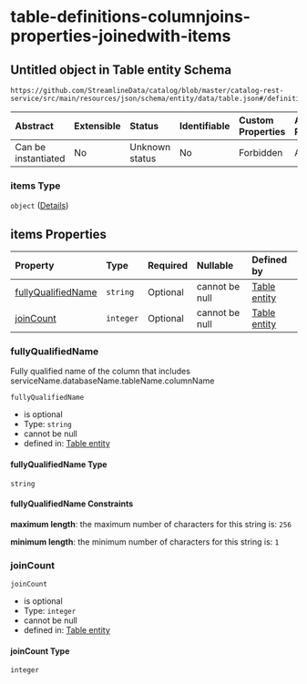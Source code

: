 # table-definitions-columnjoins-properties-joinedwith-items

## Untitled object in Table entity Schema

```text
https://github.com/StreamlineData/catalog/blob/master/catalog-rest-service/src/main/resources/json/schema/entity/data/table.json#/definitions/columnJoins/properties/joinedWith/items
```

| Abstract | Extensible | Status | Identifiable | Custom Properties | Additional Properties | Access Restrictions | Defined In |
| :--- | :--- | :--- | :--- | :--- | :--- | :--- | :--- |
| Can be instantiated | No | Unknown status | No | Forbidden | Allowed | none | [table.json\*](https://github.com/parthp2107/jsonTesting/tree/982c19ce17ac8d846e924786a3bf1598f2ce11b7/Entities/out/entity/data/table.json) |

### items Type

`object` \([Details](table-definitions-columnjoins-properties-joinedwith-items.md)\)

## items Properties

| Property | Type | Required | Nullable | Defined by |
| :--- | :--- | :--- | :--- | :--- |
| [fullyQualifiedName](table-definitions-columnjoins-properties-joinedwith-items.md#fullyqualifiedname) | `string` | Optional | cannot be null | [Table entity](table-definitions-fullyqualifiedcolumnname.md) |
| [joinCount](table-definitions-columnjoins-properties-joinedwith-items.md#joincount) | `integer` | Optional | cannot be null | [Table entity](table-definitions-columnjoins-properties-joinedwith-items-properties-joincount.md) |

### fullyQualifiedName

Fully qualified name of the column that includes serviceName.databaseName.tableName.columnName

`fullyQualifiedName`

* is optional
* Type: `string`
* cannot be null
* defined in: [Table entity](table-definitions-fullyqualifiedcolumnname.md)

#### fullyQualifiedName Type

`string`

#### fullyQualifiedName Constraints

**maximum length**: the maximum number of characters for this string is: `256`

**minimum length**: the minimum number of characters for this string is: `1`

### joinCount

`joinCount`

* is optional
* Type: `integer`
* cannot be null
* defined in: [Table entity](table-definitions-columnjoins-properties-joinedwith-items-properties-joincount.md)

#### joinCount Type

`integer`

